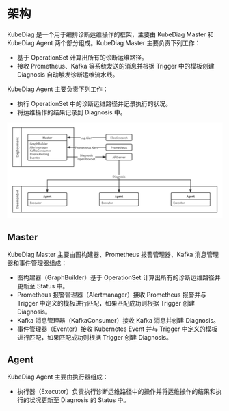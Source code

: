 # 架构

KubeDiag 是一个用于编排诊断运维操作的框架，主要由 KubeDiag Master 和 KubeDiag Agent 两个部分组成。KubeDiag Master 主要负责下列工作：

* 基于 OperationSet 计算出所有的诊断运维路径。
* 接收 Prometheus、Kafka 等系统发送的消息并根据 Trigger 中的模板创建 Diagnosis 自动触发诊断运维流水线。

KubeDiag Agent 主要负责下列工作：

* 执行 OperationSet 中的诊断运维路径并记录执行的状况。
* 将运维操作的结果记录到 Diagnosis 中。

![Architecture](../images/kubediag-architecture.png)

## Master

KubeDiag Master 主要由图构建器、Prometheus 报警管理器、Kafka 消息管理器和事件管理器组成：

* 图构建器（GraphBuilder）基于 OperationSet 计算出所有的诊断运维路径并更新至 Status 中。
* Prometheus 报警管理器（Alertmanager）接收 Prometheus 报警并与 Trigger 中定义的模板进行匹配，如果匹配成功则根据 Trigger 创建 Diagnosis。
* Kafka 消息管理器（KafkaConsumer）接收 Kafka 消息并创建 Diagnosis。
* 事件管理器（Eventer）接收 Kubernetes Event 并与 Trigger 中定义的模板进行匹配，如果匹配成功则根据 Trigger 创建 Diagnosis。

## Agent

KubeDiag Agent 主要由执行器组成：

* 执行器（Executor）负责执行诊断运维路径中的操作并将运维操作的结果和执行的状况更新至 Diagnosis 的 Status 中。
